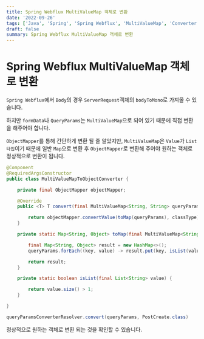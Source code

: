 ```yaml
---
title: Spring Webflux MultiValueMap 객체로 변환
date: '2022-09-26'
tags: ['Java', 'Spring', 'Spring Webflux', 'MultiValueMap', 'Converter']
draft: false
summary: Spring Webflux MultiValueMap 객체로 변환
---
```


# Spring Webflux MultiValueMap 객체로 변환

`Spring Webflux`에서 `Body`의 경우 `ServerRequest`객체의 `bodyToMono`로 가져올 수 있습니다.

하지만 `formData`나 `QueryParams`는 `MultiValueMap`으로 되어 있기 때문에 직접 변환을 해주어야 합니다.

`ObjectMapper`를 통해 간단하게 변환 될 줄 알았지만, `MultiValueMap`은 `Value`가 `List 타입`이기 때문에
일반 `Map`으로 변환 후 `ObjectMapper`로 변환해 주어야 원하는 객체로 정상적으로 변환이 됩니다.

```java
@Component
@RequiredArgsConstructor
public class MultiValueMapToObjectConverter {

    private final ObjectMapper objectMapper;

    @Override
    public <T> T convert(final MultiValueMap<String, String> queryParams, final Class<T> classType) {

        return objectMapper.convertValue(toMap(queryParams), classType);
    }

    private static Map<String, Object> toMap(final MultiValueMap<String, String> queryParams) {

        final Map<String, Object> result = new HashMap<>();
        queryParams.forEach((key, value) -> result.put(key, isList(value) ? value : value.get(0)));

        return result;
    }

    private static boolean isList(final List<String> value) {

        return value.size() > 1;
    }

}
```

```java
queryParamsConverterResolver.convert(queryParams, PostCreate.class)
```

정상적으로 원하는 객체로 변환 되는 것을 확인할 수 있습니다.
